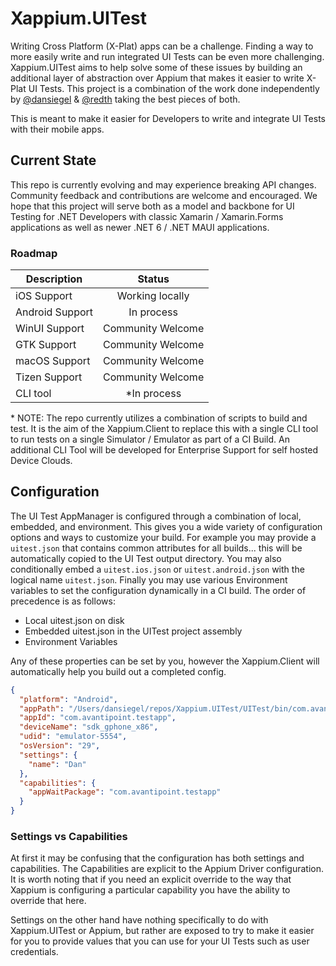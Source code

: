 # Xappium.UITest

Writing Cross Platform (X-Plat) apps can be a challenge. Finding a way to more easily write and run integrated UI Tests can be even more challenging. Xappium.UITest aims to help solve some of these issues by building an additional layer of abstraction over Appium that makes it easier to write X-Plat UI Tests. This project is a combination of the work done independently by [@dansiegel](https://github.com/sponsors/dansiegel) & [@redth](https://github.com/redth) taking the best pieces of both.

This is meant to make it easier for Developers to write and integrate UI Tests with their mobile apps.

## Current State

This repo is currently evolving and may experience breaking API changes. Community feedback and contributions are welcome and encouraged. We hope that this project will serve both as a model and backbone for UI Testing for .NET Developers with classic Xamarin / Xamarin.Forms applications as well as newer .NET 6 / .NET MAUI applications.

### Roadmap

| Description | Status |
|-------------|:------:|
| iOS Support | Working locally |
| Android Support | In process |
| WinUI Support | Community Welcome |
| GTK Support | Community Welcome |
| macOS Support | Community Welcome |
| Tizen Support | Community Welcome |
| CLI tool | \*In process |

\* NOTE: The repo currently utilizes a combination of scripts to build and test. It is the aim of the Xappium.Client to replace this with a single CLI tool to run tests on a single Simulator / Emulator as part of a CI Build. An additional CLI Tool will be developed for Enterprise Support for self hosted Device Clouds.

## Configuration

The UI Test AppManager is configured through a combination of local, embedded, and environment. This gives you a wide variety of configuration options and ways to customize your build. For example you may provide a `uitest.json` that contains common attributes for all builds... this will be automatically copied to the UI Test output directory. You may also conditionally embed a `uitest.ios.json` or `uitest.android.json` with the logical name `uitest.json`. Finally you may use various Environment variables to set the configuration dynamically in a CI build. The order of precedence is as follows:

- Local uitest.json on disk
- Embedded uitest.json in the UITest project assembly
- Environment Variables

Any of these properties can be set by you, however the Xappium.Client will automatically help you build out a completed config.

```json
{
  "platform": "Android",
  "appPath": "/Users/dansiegel/repos/Xappium.UITest/UITest/bin/com.avantipoint.testapp-Signed.apk",
  "appId": "com.avantipoint.testapp",
  "deviceName": "sdk_gphone_x86",
  "udid": "emulator-5554",
  "osVersion": "29",
  "settings": {
    "name": "Dan"
  },
  "capabilities": {
    "appWaitPackage": "com.avantipoint.testapp"
  }
}
```

### Settings vs Capabilities

At first it may be confusing that the configuration has both settings and capabilities. The Capabilities are explicit to the Appium Driver configuration. It is worth noting that if you need an explicit override to the way that Xappium is configuring a particular capability you have the ability to override that here.

Settings on the other hand have nothing specifically to do with Xappium.UITest or Appium, but rather are exposed to try to make it easier for you to provide values that you can use for your UI Tests such as user credentials.